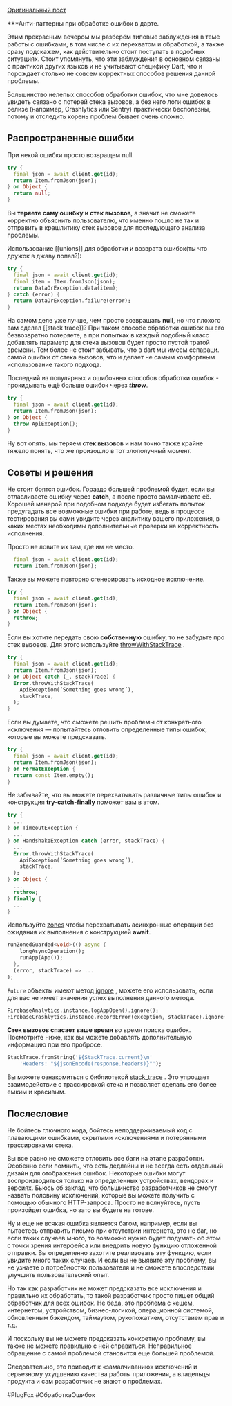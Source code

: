 [Оригинальный пост](https://plugfox.dev/error-handling-and-anti-patterns/)

***Анти-паттерны при обработке ошибок в дарте.

Этим прекрасным вечером мы разберём типовые заблуждения в теме работы с ошибками, в том числе с их перехватом и обработкой, а также сразу подскажем, как действительно стоит поступать в подобных ситуациях. Стоит упомянуть, что эти заблуждения в основном связаны с практикой других языков и не учитывают специфику Dart, что и порождает столько не совсем корректных способов решения данной проблемы.

Большинство нелепых способов обработки ошибок, что мне довелось увидеть связано с потерей стека вызовов, а без него логи ошибок в релизе (например, Crashlytics или Sentry) практически бесполезны, потому и отследить корень проблем бывает очень сложно.

## Распространенные ошибки

При некой ошибки просто возвращем null.

```dart
try {
  final json = await client.get(id);
  return Item.fromJson(json);
} on Object {
  return null;
}
```

Вы **теряете саму ошибку и стек вызовов**, а значит не сможете корректно объяснить пользователю, что именно пошло не так и отправить в крашлитику стек вызовов для последующего анализа проблемы.

Использование [[unions]] для обработки и возврата ошибок(ты что дружок в джаву попал?):

```dart
try {
  final json = await client.get(id);
  final item = Item.fromJson(json);
  return DataOrException.data(item);
} catch (error) {
  return DataOrException.failure(error);
}
```

На самом деле уже лучше, чем просто возвращать **null**, но что плохого вам сделал [[stack trace]]? При таком способе обработки ошибок вы его безвозвратно потеряете, а при попытках в каждый подобный класс добавлять параметр для стека вызовов будет просто пустой тратой времени. Тем более не стоит забывать, что в dart мы имеем сепараци. самой ошибки от стека вызовов, что и делает не самым комфортным использование такого подхода.

Последний из популярных и ошибочных способов обработки ошибок - прокидывать ещё больше ошибок через ***throw***.

```dart
try {
  final json = await client.get(id);
  return Item.fromJson(json);
} on Object {
  throw ApiException();
}
```

Ну вот опять, мы теряем **стек вызовов** и нам точно также крайне тяжело понять, что же произошло в тот злополучный момент.

## Советы и решения

Не стоит боятся ошибок. Гораздо большей проблемой будет, если вы отлавливаете ошибку через **catch**, а после просто замалчиваете её.  
Хорошей манерой при подобном подходе будет избегать попыток предугадать все возможные ошибки при работе, ведь в процессе тестирования вы сами увидите через аналитику вашего приложения, в каких местах необходимы дополнительные проверки на корректность исполнения.

Просто не ловите их там, где им не место.

```dart
  final json = await client.get(id);
  return Item.fromJson(json);
```

Также вы можете повторно сгенерировать исходное исключение.

```dart
try {
  final json = await client.get(id);
  return Item.fromJson(json);
} on Object {
  rethrow;
}
```

Если вы хотите передать свою **собственную** ошибку, то не забудьте про стек вызовов. Для этого используйте [throwWithStackTrace](https://api.dart.dev/stable/2.18.2/dart-core/Error/throwWithStackTrace.html) .

```dart
try {
  final json = await client.get(id);
  return Item.fromJson(json);
} on Object catch (_, stackTrace) {
  Error.throwWithStackTrace(
    ApiException(‘Something goes wrong’),
    stackTrace,
  );
}
```

Если вы думаете, что сможете решить проблемы от конкретного исключения — попытайтесь отловить определенные типы ошибок, которые вы можете предсказать.

```dart
try {
  final json = await client.get(id);
  return Item.fromJson(json);
} on FormatException {
  return const Item.empty();
}
```

Не забывайте, что вы можете перехватывать различные типы ошибок и конструкция **try-catch-finally** поможет вам в этом.

```dart
try {
  ...
} on TimeoutException {
  ...
} on HandshakeException catch (error, stackTrace) {
  ...
  Error.throwWithStackTrace(
    ApiException(‘Something goes wrong’),
    stackTrace,
  );
} on Object {
  ...
  rethrow;
} finally {
  ...
}
```

Используйте [zones](https://api.dart.dev/stable/2.18.2/dart-async/runZonedGuarded.html) чтобы перехватывать асинхронные операции без ожидания их выполнения с конструкцией **await**.

```dart
runZonedGuarded<void>(() async {
    longAsyncOperation();
    runApp(App());
  },
  (error, stackTrace) => ...
);
```

`Future` объекты имеют метод [ignore](https://api.dart.dev/stable/2.18.2/dart-async/FutureExtensions/ignore.html) , можете его использовать, если для вас не имеет значения успех выполнения данного метода.

```dart
FirebaseAnalytics.instance.logAppOpen().ignore();
FirebaseCrashlytics.instance.recordError(exception, stackTrace).ignore();
```

**Стек вызовов спасает ваше время** во время поиска ошибок. Посмотрите ниже, как вы можете добавлять дополнительную информацию при его пробросе.

```dart
StackTrace.fromString('${StackTrace.current}\n'
    'Headers: "${jsonEncode(response.headers)}"');
```

Вы можете ознакомиться с библиотекой [stack_trace](https://pub.dev/packages/stack_trace) . Это упрощает взаимодействие с трассировкой стека и позволяет сделать его более емким и красивым.

## Послесловие

Не бойтесь глючного кода, бойтесь неподдерживаемый код с плавающими ошибками, скрытыми исключениями и потерянными трассировками стека.

Вы все равно не сможете отловить все баги на этапе разработки. Особенно если помнить, что есть дедлайны и не всегда есть отдельный дизайн для отображения ошибок. Некоторые ошибки могут воспроизводиться только на определенных устройствах, вендорах и версиях. Бьюсь об заклад, что большинство разработчиков не смогут назвать половину исключений, которые вы можете получить с помощью обычного HTTP-запроса. Просто не волнуйтесь, пусть произойдет ошибка, но зато вы будете на готове.

Ну и еще не всякая ошибка является багом, например, если вы пытаетесь отправить письмо при отсутствии интернета, это не баг, но если таких случаев много, то возможно нужно будет подумать об этом с точки зрения интерфейса или внедрить новую функцию отложенной отправки. Вы определенно захотите реализовать эту функцию, если увидите много таких случаев. И если вы не выявите эту проблему, вы не узнаете о потребностях пользователя и не сможете впоследствии улучшить пользовательский опыт.

Но так как разработчик не может предсказать все исключения и правильно их обработать, то такой разработчик просто пишет общий обработчик для всех ошибок. Не беда, это проблема с кешем, интернетом, устройством, бизнес-логикой, операционной системой, обновленным бэкендом, таймаутом, рукопожатием, отсутствием прав и т.д.
  
И поскольку вы не можете предсказать конкретную проблему, вы также не можете правильно с ней справиться. Неправильное обращение с самой проблемой становится еще большей проблемой.
  
Следовательно, это приводит к «замалчиванию» исключений и серьезному ухудшению качества работы приложения, а владельцы продукта и сам разработчик не знают о проблемах.



#PlugFox  #ОбработкаОшибок